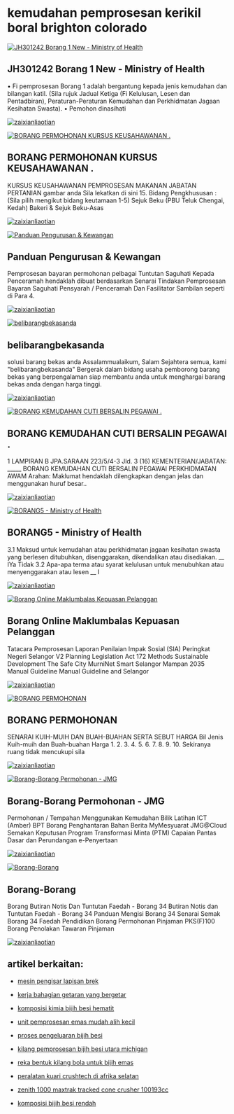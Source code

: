 # kemudahan pemprosesan kerikil boral brighton colorado
<a href="https://mnn.zoosnet.net/LR/Chatpre.aspx?id=MNN94995150&p=https://topgrinding.com/" target="_blank">![JH301242 Borang 1 New - Ministry of Health](https://github.com/technlg/images/blob/main/19.jpg)</a>
## JH301242 Borang 1 New - Ministry of Health
• Fi pemprosesan Borang 1 adalah bergantung kepada jenis kemudahan dan bilangan katil. (Sila rujuk Jadual Ketiga (Fi Kelulusan, Lesen dan Pentadbiran), Peraturan-Peraturan Kemudahan dan Perkhidmatan Jagaan Kesihatan Swasta). • Pemohon dinasihati
<a href="https://mnn.zoosnet.net/LR/Chatpre.aspx?id=MNN94995150&p=https://topgrinding.com/" target="_blank"><img src="https://github.com/technlg/images/raw/main/chat11.jpg" alt="zaixianliaotian"/></a><a href="//whatsapp.shibangsoft.com/WhatsApp.php" ><img src="https://github.com/technlg/images/raw/main/chat11.png" alt=""></a>
<a href="https://mnn.zoosnet.net/LR/Chatpre.aspx?id=MNN94995150&p=https://topgrinding.com/" target="_blank">![BORANG PERMOHONAN KURSUS KEUSAHAWANAN .](https://github.com/technlg/images/blob/main/28.jpg)</a>
## BORANG PERMOHONAN KURSUS KEUSAHAWANAN .
KURSUS KEUSAHAWANAN PEMPROSESAN MAKANAN JABATAN PERTANIAN gambar anda Sila lekatkan di sini 15. Bidang Pengkhususan : (Sila pilih mengikut bidang keutamaan 1-5) Sejuk Beku (PBU Teluk Chengai, Kedah) Bakeri & Sejuk Beku-Asas 
<a href="https://mnn.zoosnet.net/LR/Chatpre.aspx?id=MNN94995150&p=https://topgrinding.com/" target="_blank"><img src="https://github.com/technlg/images/raw/main/chat11.jpg" alt="zaixianliaotian"/></a><a href="//whatsapp.shibangsoft.com/WhatsApp.php" ><img src="https://github.com/technlg/images/raw/main/chat11.png" alt=""></a>
<a href="https://mnn.zoosnet.net/LR/Chatpre.aspx?id=MNN94995150&p=https://topgrinding.com/" target="_blank">![Panduan Pengurusan & Kewangan](https://github.com/technlg/images/blob/main/8.jpg)</a>
## Panduan Pengurusan & Kewangan
Pemprosesan bayaran permohonan pelbagai Tuntutan Saguhati Kepada Penceramah hendaklah dibuat berdasarkan Senarai Tindakan Pemprosesan Bayaran Saguhati Pensyarah / Penceramah Dan Fasilitator Sambilan seperti di Para 4.
<a href="https://mnn.zoosnet.net/LR/Chatpre.aspx?id=MNN94995150&p=https://topgrinding.com/" target="_blank"><img src="https://github.com/technlg/images/raw/main/chat11.jpg" alt="zaixianliaotian"/></a><a href="//whatsapp.shibangsoft.com/WhatsApp.php" ><img src="https://github.com/technlg/images/raw/main/chat11.png" alt=""></a>
<a href="https://mnn.zoosnet.net/LR/Chatpre.aspx?id=MNN94995150&p=https://topgrinding.com/" target="_blank">![belibarangbekasanda](https://github.com/technlg/images/blob/main/35.jpg)</a>
## belibarangbekasanda
solusi barang bekas anda Assalammualaikum, Salam Sejahtera semua, kami "belibarangbekasanda" Bergerak dalam bidang usaha pemborong barang bekas yang berpengalaman siap membantu anda untuk menghargai barang bekas anda dengan harga tinggi.
<a href="https://mnn.zoosnet.net/LR/Chatpre.aspx?id=MNN94995150&p=https://topgrinding.com/" target="_blank"><img src="https://github.com/technlg/images/raw/main/chat11.jpg" alt="zaixianliaotian"/></a><a href="//whatsapp.shibangsoft.com/WhatsApp.php" ><img src="https://github.com/technlg/images/raw/main/chat11.png" alt=""></a>
<a href="https://mnn.zoosnet.net/LR/Chatpre.aspx?id=MNN94995150&p=https://topgrinding.com/" target="_blank">![BORANG KEMUDAHAN CUTI BERSALIN PEGAWAI .](https://github.com/technlg/images/blob/main/51.jpg)</a>
## BORANG KEMUDAHAN CUTI BERSALIN PEGAWAI .
1 LAMPIRAN B JPA.SARAAN 223/5/4-3 Jld. 3 (16) KEMENTERIAN/JABATAN: _____ BORANG KEMUDAHAN CUTI BERSALIN PEGAWAI PERKHIDMATAN AWAM Arahan: Maklumat hendaklah dilengkapkan dengan jelas dan menggunakan huruf besar..
<a href="https://mnn.zoosnet.net/LR/Chatpre.aspx?id=MNN94995150&p=https://topgrinding.com/" target="_blank"><img src="https://github.com/technlg/images/raw/main/chat11.jpg" alt="zaixianliaotian"/></a><a href="//whatsapp.shibangsoft.com/WhatsApp.php" ><img src="https://github.com/technlg/images/raw/main/chat11.png" alt=""></a>
<a href="https://mnn.zoosnet.net/LR/Chatpre.aspx?id=MNN94995150&p=https://topgrinding.com/" target="_blank">![BORANG5 - Ministry of Health](https://github.com/technlg/images/blob/main/57.jpg)</a>
## BORANG5 - Ministry of Health
3.1 Maksud untuk kemudahan atau perkhidmatan jagaan kesihatan swasta yang berlesen ditubuhkan, disenggarakan, dikendalikan atau disediakan. __ IYa Tidak 3.2 Apa-apa terma atau syarat kelulusan untuk menubuhkan atau menyenggarakan atau lesen __ I
<a href="https://mnn.zoosnet.net/LR/Chatpre.aspx?id=MNN94995150&p=https://topgrinding.com/" target="_blank"><img src="https://github.com/technlg/images/raw/main/chat11.jpg" alt="zaixianliaotian"/></a><a href="//whatsapp.shibangsoft.com/WhatsApp.php" ><img src="https://github.com/technlg/images/raw/main/chat11.png" alt=""></a>
<a href="https://mnn.zoosnet.net/LR/Chatpre.aspx?id=MNN94995150&p=https://topgrinding.com/" target="_blank">![Borang Online Maklumbalas Kepuasan Pelanggan](https://github.com/technlg/images/blob/main/23.jpg)</a>
## Borang Online Maklumbalas Kepuasan Pelanggan
Tatacara Pemprosesan Laporan Penilaian Impak Sosial (SIA) Peringkat Negeri Selangor V2 Planning Legislation Act 172 Methods Sustainable Development The Safe City MurniNet Smart Selangor Mampan 2035 Manual Guideline Manual Guideline and Selangor
<a href="https://mnn.zoosnet.net/LR/Chatpre.aspx?id=MNN94995150&p=https://topgrinding.com/" target="_blank"><img src="https://github.com/technlg/images/raw/main/chat11.jpg" alt="zaixianliaotian"/></a><a href="//whatsapp.shibangsoft.com/WhatsApp.php" ><img src="https://github.com/technlg/images/raw/main/chat11.png" alt=""></a>
<a href="https://mnn.zoosnet.net/LR/Chatpre.aspx?id=MNN94995150&p=https://topgrinding.com/" target="_blank">![BORANG PERMOHONAN](https://github.com/technlg/images/blob/main/1.jpg)</a>
## BORANG PERMOHONAN
SENARAI KUIH-MUIH DAN BUAH-BUAHAN SERTA SEBUT HARGA Bil Jenis Kuih-muih dan Buah-buahan Harga 1. 2. 3. 4. 5. 6. 7. 8. 9. 10. Sekiranya ruang tidak mencukupi sila 
<a href="https://mnn.zoosnet.net/LR/Chatpre.aspx?id=MNN94995150&p=https://topgrinding.com/" target="_blank"><img src="https://github.com/technlg/images/raw/main/chat11.jpg" alt="zaixianliaotian"/></a><a href="//whatsapp.shibangsoft.com/WhatsApp.php" ><img src="https://github.com/technlg/images/raw/main/chat11.png" alt=""></a>
<a href="https://mnn.zoosnet.net/LR/Chatpre.aspx?id=MNN94995150&p=https://topgrinding.com/" target="_blank">![Borang-Borang Permohonan - JMG](https://github.com/technlg/images/blob/main/47.jpg)</a>
## Borang-Borang Permohonan - JMG
Permohonan / Tempahan Menggunakan Kemudahan Bilik Latihan ICT (Amber) BPT Borang Penghantaran Bahan Berita MyMesyuarat JMG@Cloud Semakan Keputusan Program Transformasi Minta (PTM) Capaian Pantas Dasar dan Perundangan e-Penyertaan 
<a href="https://mnn.zoosnet.net/LR/Chatpre.aspx?id=MNN94995150&p=https://topgrinding.com/" target="_blank"><img src="https://github.com/technlg/images/raw/main/chat11.jpg" alt="zaixianliaotian"/></a><a href="//whatsapp.shibangsoft.com/WhatsApp.php" ><img src="https://github.com/technlg/images/raw/main/chat11.png" alt=""></a>
<a href="https://mnn.zoosnet.net/LR/Chatpre.aspx?id=MNN94995150&p=https://topgrinding.com/" target="_blank">![Borang-Borang](https://github.com/technlg/images/blob/main/24.jpg)</a>
## Borang-Borang
Borang Butiran Notis Dan Tuntutan Faedah - Borang 34 Butiran Notis dan Tuntutan Faedah - Borang 34 Panduan Mengisi Borang 34 Senarai Semak Borang 34 Faedah Pendidikan Borang Permohonan Pinjaman PKS(F)100 Borang Penolakan Tawaran Pinjaman
<a href="https://mnn.zoosnet.net/LR/Chatpre.aspx?id=MNN94995150&p=https://topgrinding.com/" target="_blank"><img src="https://github.com/technlg/images/raw/main/chat11.jpg" alt="zaixianliaotian"/></a><a href="//whatsapp.shibangsoft.com/WhatsApp.php" ><img src="https://github.com/technlg/images/raw/main/chat11.png" alt=""></a>
## artikel berkaitan:
* [mesin pengisar lapisan brek](mesin%20pengisar%20lapisan%20brek.md)
* [kerja bahagian getaran yang bergetar](kerja%20bahagian%20getaran%20yang%20bergetar.md)
* [komposisi kimia bijih besi hematit](komposisi%20kimia%20bijih%20besi%20hematit.md)
* [unit pemprosesan emas mudah alih kecil](unit%20pemprosesan%20emas%20mudah%20alih%20kecil.md)
* [proses pengeluaran bijih besi](proses%20pengeluaran%20bijih%20besi.md)
* [kilang pemprosesan bijih besi utara michigan](kilang%20pemprosesan%20bijih%20besi%20utara%20michigan.md)
* [reka bentuk kilang bola untuk bijih emas](reka%20bentuk%20kilang%20bola%20untuk%20bijih%20emas.md)
* [peralatan kuari crushtech di afrika selatan](peralatan%20kuari%20crushtech%20di%20afrika%20selatan.md)
* [zenith 1000 maxtrak tracked cone crusher 100193cc](zenith%201000%20maxtrak%20tracked%20cone%20crusher%20100193cc.md)
* [komposisi bijih besi rendah](komposisi%20bijih%20besi%20rendah.md)
